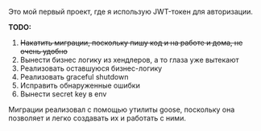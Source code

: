 Это мой первый проект, где я использую JWT-токен для авторизации.

**TODO:**
1. ~~Накатить миграции, поскольку пишу код и на работе и дома, не очень удобно~~
2. Вынести бизнес логику из хендлеров, а то глаза уже вытекают
3. Реализовать оставшуюся бизнес-логику
4. Реализовать graceful shutdown
5. Исправить обнаруженные ошибки
6. Вынести secret key в env

Миграции реализовал с помощью утилиты goose, поскольку она позволяет и легко создавать их и работать с ними.